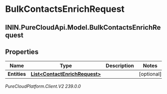# BulkContactsEnrichRequest

## ININ.PureCloudApi.Model.BulkContactsEnrichRequest

## Properties

|Name | Type | Description | Notes|
|------------ | ------------- | ------------- | -------------|
| **Entities** | [**List&lt;ContactEnrichRequest&gt;**](ContactEnrichRequest) |  | [optional] |



_PureCloudPlatform.Client.V2 239.0.0_
